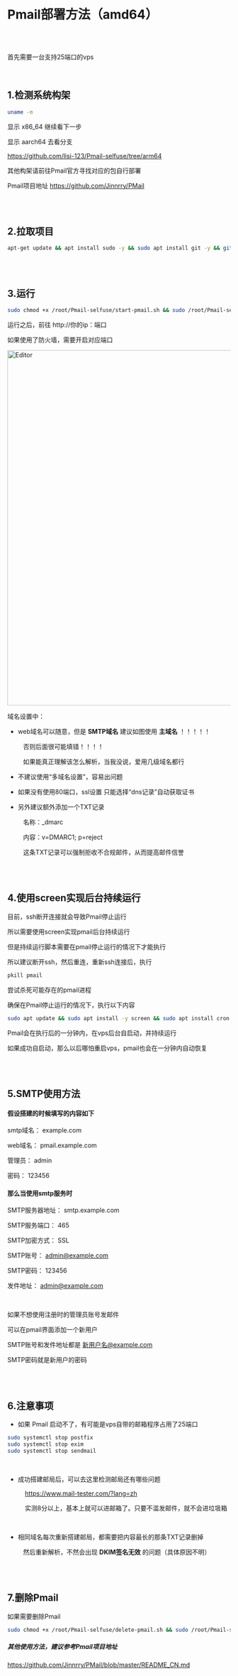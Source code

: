 # Pmail部署方法（amd64）

<br>
<br>

首先需要一台支持25端口的vps

<br>

## 1.检测系统构架

```bash
uname -m

```

显示 x86_64 继续看下一步

显示 aarch64 去看分支

https://github.com/lisi-123/Pmail-selfuse/tree/arm64

其他构架请前往Pmail官方寻找对应的包自行部署

Pmail项目地址 https://github.com/Jinnrry/PMail

<br>
<br>

## 2.拉取项目

```bash
apt-get update && apt install sudo -y && sudo apt install git -y && git clone https://github.com/lisi-123/Pmail-selfuse.git

```

<br>
<br>

## 3.运行

```bash
sudo chmod +x /root/Pmail-selfuse/start-pmail.sh && sudo /root/Pmail-selfuse/start-pmail.sh

```

运行之后，前往 http://你的ip：端口

如果使用了防火墙，需要开启对应端口

<img src="./cn.gif" alt="Editor" width="800px">



域名设置中：

+ web域名可以随意，但是 **SMTP域名** 建议如图使用 **主域名** ！！！！！

  &nbsp;&nbsp;&nbsp;否则后面很可能填错！！！！
  
  &nbsp;&nbsp;&nbsp;如果能真正理解该怎么解析，当我没说，爱用几级域名都行

+ 不建议使用“多域名设置”，容易出问题

+ 如果没有使用80端口，ssl设置 只能选择“dns记录”自动获取证书

+ 另外建议额外添加一个TXT记录

  &nbsp;&nbsp;&nbsp;名称：_dmarc

  &nbsp;&nbsp;&nbsp;内容：v=DMARC1; p=reject

  &nbsp;&nbsp;&nbsp;这条TXT记录可以强制拒收不合规邮件，从而提高邮件信誉

<br>
<br>

## 4.使用screen实现后台持续运行

目前，ssh断开连接就会导致Pmail停止运行

所以需要使用screen实现pmail后台持续运行

但是持续运行脚本需要在pmail停止运行的情况下才能执行

所以建议断开ssh，然后重连，重新ssh连接后，执行

```bash
pkill pmail

```

尝试杀死可能存在的pmail进程

确保在Pmail停止运行的情况下，执行以下内容


```bash
sudo apt update && sudo apt install -y screen && sudo apt install cron -y && chmod +x /root/Pmail-selfuse/script.sh && (crontab -l 2>/dev/null; echo "* * * * * /root/Pmail-selfuse/script.sh") | sort -u | crontab -

```

Pmail会在执行后的一分钟内，在vps后台自启动，并持续运行

如果成功自启动，那么以后哪怕重启vps，pmail也会在一分钟内自动恢复


<br>
<br>

## 5.SMTP使用方法


#### 假设搭建的时候填写的内容如下

smtp域名： example.com

web域名： pmail.example.com

管理员： admin

密码： 123456


#### 那么当使用smtp服务时


SMTP服务器地址： smtp.example.com

SMTP服务端口： 465

SMTP加密方式： SSL

SMTP账号： admin@example.com

SMTP密码： 123456

发件地址： admin@example.com

<br>

如果不想使用注册时的管理员账号发邮件

可以在pmail界面添加一个新用户

SMTP账号和发件地址都是 新用户名@example.com

SMTP密码就是新用户的密码

<br>
<br>

## 6.注意事项

+ 如果 Pmail 启动不了，有可能是vps自带的邮箱程序占用了25端口

```bash
sudo systemctl stop postfix
sudo systemctl stop exim
sudo systemctl stop sendmail
```

<br>

+ 成功搭建邮局后，可以去这里检测邮局还有哪些问题

  &nbsp;&nbsp;&nbsp; https://www.mail-tester.com/?lang=zh

  &nbsp;&nbsp;&nbsp; 实测8分以上，基本上就可以进邮箱了。只要不滥发邮件，就不会进垃圾箱

<br>

+ 相同域名每次重新搭建邮局，都需要把内容最长的那条TXT记录删掉

  &nbsp;&nbsp;&nbsp;然后重新解析，不然会出现 **DKIM签名无效** 的问题（具体原因不明）


<br>
<br>

## 7.删除Pmail

如果需要删除Pmail

```bash
sudo chmod +x /root/Pmail-selfuse/delete-pmail.sh && sudo /root/Pmail-selfuse/delete-pmail.sh

```


##### 其他使用方法，建议参考Pmail项目地址

https://github.com/Jinnrry/PMail/blob/master/README_CN.md




<br>

<br>









